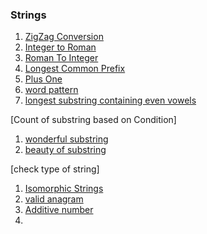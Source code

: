 ### Strings

1. [ZigZag Conversion](https://leetcode.com/problems/zigzag-conversion)
2. [Integer to Roman](https://leetcode.com/problems/integer-to-roman/)
3. [Roman To Integer](https://leetcode.com/problems/roman-to-integer/)
4. [Longest Common Prefix](https://leetcode.com/problems/longest-common-prefix/)
5. [Plus One](https://leetcode.com/problems/plus-one/)
6. [word pattern](https://leetcode.com/problems/word-pattern/)
7. [longest substring containing even vowels](https://leetcode.com/problems/find-the-longest-substring-containing-vowels-in-even-counts/)

[Count of substring based on Condition]

1. [wonderful substring](https://leetcode.com/problems/number-of-wonderful-substrings)
2. [beauty of substring](https://leetcode.com/problems/sum-of-beauty-of-all-substrings/)

[check type of string]

1. [Isomorphic Strings](https://leetcode.com/problems/isomorphic-strings/)
2. [valid anagram](https://leetcode.com/problems/valid-anagram)
3. [Additive number](https://leetcode.com/problems/additive-number/)
4. 

